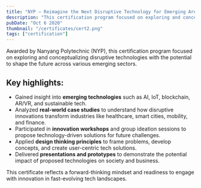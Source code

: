 ```yaml
---
title: "NYP – Reimagine the Next Disruptive Technology for Emerging Areas"
description: "This certification program focused on exploring and conceptualizing disruptive technologies with the potential to shape the future across various emerging sectors."
pubDate: "Oct 6 2020"
thumbnail: "/certificates/cert2.png"
tags: ["certification"]
---
```


Awarded by Nanyang Polytechnic (NYP), this certification program focused on exploring and conceptualizing disruptive technologies with the potential to shape the future across various emerging sectors.

<h2>Key highlights:</h2>

<ul>
  <li>Gained insight into <strong>emerging technologies</strong> such as AI, IoT, blockchain, AR/VR, and sustainable tech.</li>
  <li>Analyzed <strong>real-world case studies</strong> to understand how disruptive innovations transform industries like healthcare, smart cities, mobility, and finance.</li>
  <li>Participated in <strong>innovation workshops</strong> and group ideation sessions to propose technology-driven solutions for future challenges.</li>
  <li>Applied <strong>design thinking principles</strong> to frame problems, develop concepts, and create user-centric tech solutions.</li>
  <li>Delivered <strong>presentations and prototypes</strong> to demonstrate the potential impact of proposed technologies on society and business.</li>
</ul>

This certificate reflects a forward-thinking mindset and readiness to engage with innovation in fast-evolving tech landscapes.
